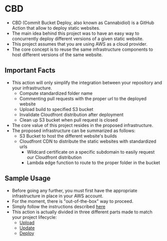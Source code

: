 # CBD

- CBD (Commit Bucket Deploy, also known as Cannabidiol) is a GitHub Action that allow to deploy 
  static websites.
- The main idea behind this project was to have an easy way to concurrently deploy different versions 
  of a given static website.
- This project assumes that you are using AWS as a cloud provider.
- The core concept is to reuse the same infrastructure components to host different versions of the same website.

## Important Facts

- This action will only simplify the integration between your repository and your infrastructure.
  - Compute standardized folder name
  - Commenting pull requests with the proper url to the deployed website
  - Upload build to specified S3 bucket
  - Invalidate Cloudfront distribution after deployment
  - Clean up S3 bucket when pull request is closed
- The core value of this project resides in the proposed infrastructure.
- The proposed infrastructure can be summarized as follows:
  - S3 Bucket to host the different website's builds
  - Cloudfront CDN to distribute the static websites with standardized urls
    - Wildcard certificate on a specific subdomain to easily request our Cloudfront distribution
    - Lambda edge function to route to the proper folder in the bucket

## Sample Usage

- Before going any further, you must first have the appropriate infrastructure in place in your AWS account.
- For the moment, there is "out-of-the-box" way to proceed.
- Simply follow the instructions described [here](./set-up/README.md)
- This action is actually divided in three different parts made to match your project lifecycle:
  - [Upload](./upload/README.md)
  - [Update](./update/README.md)
  - [Deploy](./deploy/README.md)
